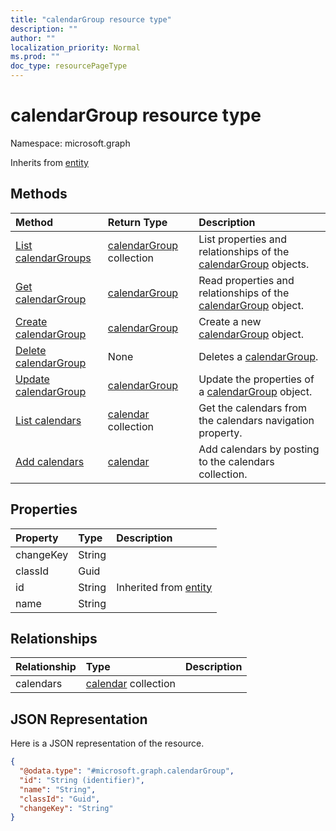 ```yaml
---
title: "calendarGroup resource type"
description: ""
author: ""
localization_priority: Normal
ms.prod: ""
doc_type: resourcePageType
---
```


# calendarGroup resource type


Namespace: microsoft.graph




Inherits from [entity](../resources/entity.md)

## Methods
|Method|Return Type|Description|
|:---|:---|:---|
|[List calendarGroups](../api/calendargroup-list.md)|[calendarGroup](../resources/calendargroup.md) collection|List properties and relationships of the [calendarGroup](../resources/calendargroup.md) objects.|
|[Get calendarGroup](../api/calendargroup-get.md)|[calendarGroup](../resources/calendargroup.md)|Read properties and relationships of the [calendarGroup](../resources/calendargroup.md) object.|
|[Create calendarGroup](../api/calendargroup-create.md)|[calendarGroup](../resources/calendargroup.md)|Create a new [calendarGroup](../resources/calendargroup.md) object.|
|[Delete calendarGroup](../api/calendargroup-delete.md)|None|Deletes a [calendarGroup](../resources/calendargroup.md).|
|[Update calendarGroup](../api/calendargroup-update.md)|[calendarGroup](../resources/calendargroup.md)|Update the properties of a [calendarGroup](../resources/calendargroup.md) object.|
|[List calendars](../api/calendargroup-list-calendars.md)|[calendar](../resources/calendar.md) collection|Get the calendars from the calendars navigation property.|
|[Add calendars](../api/calendargroup-post-calendars.md)|[calendar](../resources/calendar.md)|Add calendars by posting to the calendars collection.|

## Properties
|Property|Type|Description|
|:---|:---|:---|
|changeKey|String||
|classId|Guid||
|id|String| Inherited from [entity](../resources/entity.md)|
|name|String||

## Relationships
|Relationship|Type|Description|
|:---|:---|:---|
|calendars|[calendar](../resources/calendar.md) collection||

## JSON Representation
Here is a JSON representation of the resource.
<!-- {
  "blockType": "resource",
  "keyProperty": "id",
  "@odata.type": "microsoft.graph.calendarGroup",
  "baseType": "microsoft.graph.entity",
  "openType": false
}
-->
``` json
{
  "@odata.type": "#microsoft.graph.calendarGroup",
  "id": "String (identifier)",
  "name": "String",
  "classId": "Guid",
  "changeKey": "String"
}
```

